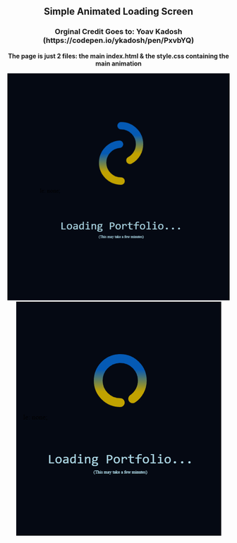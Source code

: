 <h2 align="center">Simple Animated Loading Screen</h2>

<h3 align="center">Orginal Credit Goes to: Yoav Kadosh (https://codepen.io/ykadosh/pen/PxvbYQ)</h3>

<p align="center"><strong>
    The page is just 2 files:
    the main index.html & the style.css containing the main animation
</strong>
<div align="center"><img src="/assets/cssanimationpreview1.png" /></div>
<div align="center"><img src="/assets/cssanimationpreview2.png" /></div>
</p>